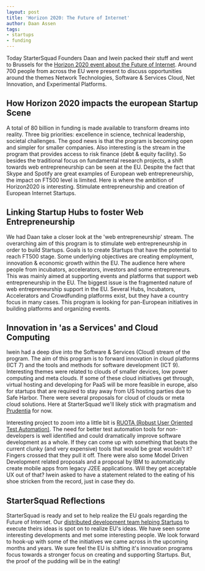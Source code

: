```yaml
---
layout: post
title: 'Horizon 2020: The Future of Internet'
author: Daan Assen
tags:
- startups
- funding
---
```

Today StarterSquad Founders Daan and Iwein packed their stuff and went to Brussels for the [Horizon 2020 event about
the Future of Internet](https://ec.europa.eu/digital-agenda/en/news/h2020-future-internet-call-1-all-you-need-know-one-info-day). Around 700 people from across the EU were present to discuss opportunities around the themes
Network Technologies, Software & Services Cloud, Net Innovation, and Experimental Platforms.

## How Horizon 2020 impacts the european Startup Scene

A total of 80 billion in funding is made available to transform dreams into reality. Three big priorities:
excellence in science, technical leadership, societal challenges. The good news is that the program is becoming
open and simpler for smaller companies. Also interesting is the stream in the program that provides access to
risk finance (debt & equity facility). So besides the traditional focus on fundamental research projects,
 a shift towards web entrepreneurship can be seen at the EU. Despite the fact that Skype and Spotify are great examples
  of European web entrepreneurship, the impact on FT500 level is limited. Here is where the ambition
  of Horizon2020 is interesting. Stimulate entrepreneurship and creation of European Internet Startups.

## Linking Startup Hubs to foster Web Entrepreneurship
We had Daan take a closer look at the 'web entrepreneurship' stream. The overarching aim of this program is to
stimulate web entrepreneurship in order to build Startups. Goals is to create Startups that have the potential
to reach FT500 stage. Some underlying objectives are creating employment, innovation & economic growth within the EU.
The audience here where people from incubators, accelerators, investors and some entrepreneurs. This was mainly aimed
at supporting events and platforms that support web entrepreneurship in the EU. The biggest issue is the fragmented
nature of web entrepreneurship support in the EU. Several Hubs, Incubators, Accelerators and Crowdfunding platforms
exist, but they have a country focus in many cases. This program is looking for pan-European initiatives in
building platforms and organizing events.

## Innovation in 'as a Services' and Cloud Computing
Iwein had a deep dive into the Software & Services (Cloud) stream of the program. The aim of this program is to forward innovation in
cloud platforms (ICT 7) and the tools and methods for software development (ICT 9).
Interesting themes were related to clouds of smaller devices, low power computing and meta clouds.
If some of these cloud initiatives get through, virtual hosting and developing for PaaS will be more feasible in europe, also
for startups that are required to stay away from US hosting parties due to Safe Harbor. There were several proposals for
cloud of clouds or meta cloud solutions. Here at StarterSquad we'll likely stick with pragmatism and [Prudentia](https://github.com/StarterSquad/prudentia) for now.

Interesting project to zoom into a little bit is [RUOTA (Robust User Oriented Test Automation)](https://www.facebook.com/pages/PROS/169705613078658). The need for better test
automation tools for non-developers is well identified and could dramatically improve software development as a whole.
If they can come up with something that beats the current clunky (and very expensive) tools that would be great
wouldn't it? Fingers crossed that they pull it off. There were also some Model Driven Development related proposals
and a proposal by IBM to automatically create mobile apps from legacy J2EE applications. Will they get acceptable
UX out of that? Iwein asked to have a statement related to the eating of his shoe stricken from the record,
just in case they do.

## StarterSquad Reflections
StarterSquad is ready and set to help realize the EU goals regarding the Future of Internet.
Our [distributed development team helping Startups](/team) to execute theirs ideas is spot on to realize EU's ideas.
We have seen some interesting developments and met some interesting people. We look forward to hook-up with
some of the initiatives we came across in the upcoming months and years. We sure feel the EU is shifting it's
innovation programs focus towards a stronger focus on creating and supporting Startups.
But, the proof of the pudding will be in the eating!